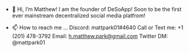 - 👋 Hi, I’m Matthew!
I am the founder of DeSoApp!
Soon to be the first ever mainstream decentralized social media platfrom!
    
- 📫 How to reach me ...
    Discord: mattpark01#4640
    Call or Text me: +1 (201) 478-3792
    Email: h.matthew.park@gmail.com
    Twitter DM: @mattpark01
